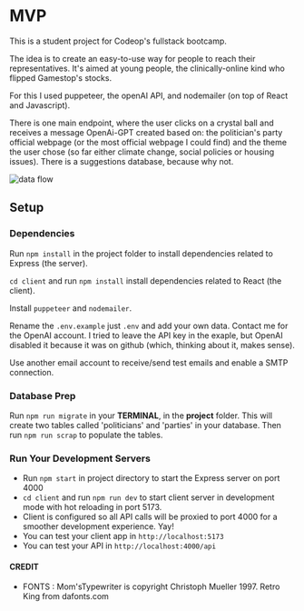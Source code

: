 # MVP

This is a student project for Codeop's fullstack bootcamp.

The idea is to create an easy-to-use way for people to reach their representatives. 
It's aimed at young people, the clinically-online kind who flipped Gamestop's stocks. 

For this I used puppeteer, the openAI API, and nodemailer (on top of React and Javascript).

There is one main endpoint, where the user clicks on a crystal ball and receives a message OpenAi-GPT created based on:
the politician's party official webpage (or the most official webpage I could find) and the theme the user chose (so far either climate change, social policies or housing issues). There is a suggestions database, because why not. 

<img src="data_schema.png" alt="data flow"/>

## Setup


### Dependencies

Run `npm install` in the project folder to install dependencies related to Express (the server).

`cd client` and run `npm install` install dependencies related to React (the client).

Install `puppeteer` and `nodemailer`.

Rename the `.env.example` just `.env` and add your own data. Contact me for the OpenAI account.
I tried to leave the API key in the exaple, but OpenAI disabled it because it was on github (which, thinking about it, makes sense).

Use another email account to receive/send test emails and enable a SMTP connection. 

### Database Prep

Run `npm run migrate` in your **TERMINAL**, in the **project** folder. This will create two tables called 'politicians' and 'parties' in your database.
Then run `npm run scrap` to populate the tables.

### Run Your Development Servers

- Run `npm start` in project directory to start the Express server on port 4000
- `cd client` and run `npm run dev` to start client server in development mode with hot reloading in port 5173.
- Client is configured so all API calls will be proxied to port 4000 for a smoother development experience. Yay!
- You can test your client app in `http://localhost:5173`
- You can test your API in `http://localhost:4000/api`


#### CREDIT 

- FONTS :
Mom'sTypewriter is copyright Christoph Mueller 1997.
Retro King from dafonts.com